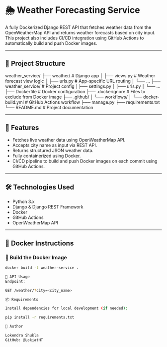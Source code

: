  # 🌦️ Weather Forecasting Service

A fully Dockerized Django REST API that fetches weather data from the OpenWeatherMap API and returns weather forecasts based on city input. This project also includes CI/CD integration using GitHub Actions to automatically build and push Docker images.

---

## 📁 Project Structure

weather_service/ 
├── weather/ # Django app 
  │ ├── views.py # Weather forecast view logic 
  │ ├── urls.py # App-specific URL routing 
  │ └── ... 
├── weather_service/ # Project config 
  │├── settings.py 
  │ ├── urls.py 
  │ └── ... 
├── Dockerfile # Docker configuration 
├── .dockerignore # Files to exclude from Docker image 
├── .github/ 
  │ └── workflows/ │
     └── docker-build.yml # GitHub Actions workflow 
├── manage.py 
├── requirements.txt 
└── README.md # Project documentation



---

## 🚀 Features

- Fetches live weather data using OpenWeatherMap API.
- Accepts city name as input via REST API.
- Returns structured JSON weather data.
- Fully containerized using Docker.
- CI/CD pipeline to build and push Docker images on each commit using GitHub Actions.

---

## 🛠️ Technologies Used

- Python 3.x
- Django & Django REST Framework
- Docker
- GitHub Actions
- OpenWeatherMap API

---

## 🐳 Docker Instructions

### 🔧 Build the Docker Image

```bash
docker build -t weather-service .

📡 API Usage
Endpoint:

GET /weather/?city=<city_name>

📦 Requirements

Install dependencies for local development (if needed):

pip install -r requirements.txt

👤 Author

Lokendra Shukla
GitHub: @LokiatHT
